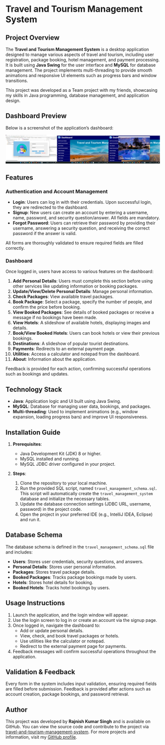 # Travel and Tourism Management System

## Project Overview
The **Travel and Tourism Management System** is a desktop application designed to manage various aspects of travel and tourism, including user registration, package booking, hotel management, and payment processing. It is built using **Java Swing** for the user interface and **MySQL** for database management. The project implements multi-threading to provide smooth animations and responsive UI elements such as progress bars and window transitions.

This project was developed as a Team project with my friends, showcasing my skills in Java programming, database management, and application design.

## Dashboard Preview
Below is a screenshot of the application’s dashboard:


![image alt](https://github.com/Rj-coding/Travel-and-Tourist-Management-System/blob/main/Screenshot%20(77)-imageonline.co-merged.png?raw=true)

## Features

### Authentication and Account Management
- **Login**: Users can log in with their credentials. Upon successful login, they are redirected to the dashboard.
- **Signup**: New users can create an account by entering a username, name, password, and security question/answer. All fields are mandatory.
- **Forgot Password**: Users can retrieve their password by providing their username, answering a security question, and receiving the correct password if the answer is valid.

All forms are thoroughly validated to ensure required fields are filled correctly.

### Dashboard
Once logged in, users have access to various features on the dashboard:
1. **Add Personal Details**: Users must complete this section before using other services like updating information or booking packages.
2. **Update/View/Delete Personal Details**: Manage personal information.
3. **Check Packages**: View available travel packages.
4. **Book Package**: Select a package, specify the number of people, and confirm the price before booking.
5. **View Booked Packages**: See details of booked packages or receive a message if no bookings have been made.
6. **View Hotels**: A slideshow of available hotels, displaying images and details.
7. **Book/View Booked Hotels**: Users can book hotels or view their previous bookings.
8. **Destinations**: A slideshow of popular tourist destinations.
9. **Payments**: Redirects to an external payment page.
10. **Utilities**: Access a calculator and notepad from the dashboard.
11. **About**: Information about the application.

Feedback is provided for each action, confirming successful operations such as bookings and updates.

## Technology Stack
- **Java**: Application logic and UI built using Java Swing.
- **MySQL**: Database for managing user data, bookings, and packages.
- **Multi-threading**: Used to implement animations (e.g., window expansion, loading progress bars) and improve UI responsiveness.

## Installation Guide

1. **Prerequisites**:
    - Java Development Kit (JDK) 8 or higher.
    - MySQL installed and running.
    - MySQL JDBC driver configured in your project.

2. **Steps**:
    1. Clone the repository to your local machine.
    2. Run the provided SQL script, named `travel_management_schema.sql`. This script will automatically create the `travel_management_system` database and initialize the necessary tables.
    3. Update the database connection settings (JDBC URL, username, password) in the project code.
    4. Open the project in your preferred IDE (e.g., IntelliJ IDEA, Eclipse) and run it.

## Database Schema
The database schema is defined in the `travel_management_schema.sql` file and includes:
- **Users**: Stores user credentials, security questions, and answers.
- **Personal Details**: Stores user personal information.
- **Packages**: Stores travel package details.
- **Booked Packages**: Tracks package bookings made by users.
- **Hotels**: Stores hotel details for booking.
- **Booked Hotels**: Tracks hotel bookings by users.

## Usage Instructions
1. Launch the application, and the login window will appear.
2. Use the login screen to log in or create an account via the signup page.
3. Once logged in, navigate the dashboard to:
    - Add or update personal details.
    - View, check, and book travel packages or hotels.
    - Use utilities like the calculator or notepad.
    - Redirect to the external payment page for payments.
4. Feedback messages will confirm successful operations throughout the application.

## Validation & Feedback
Every form in the system includes input validation, ensuring required fields are filled before submission. Feedback is provided after actions such as account creation, package bookings, and password retrieval.

## Author
This project was developed by **Rajnish Kumar Singh** and is available on GitHub. You can view the source code and contribute to the project via [travel-and-tourism-management-system](https://github.com/Rj-coding/Travel-and-Tourist-Management-System/new/main?filename=README.md). For more projects and information, visit my [GitHub profile](https://github.com/Rj-coding).
